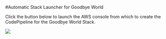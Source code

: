 #Automatic Stack Launcher for Goodbye World

Click the button below to launch the AWS console from which to create the CodePipeline for the Goodbye World Stack.


[<img src="https://s3.amazonaws.com/cloudformation-examples/cloudformation-launch-stack.png">](https://console.aws.amazon.com/cloudformation/home?region=us-east-1#/stacks/new?stackName=meetupteststack&templateURL=https://s3.amazonaws.com/aws-class-templates/cdsam-main.yaml)